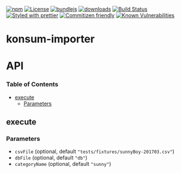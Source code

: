 [![npm](https://img.shields.io/npm/v/@konsumation/importer.svg)](https://www.npmjs.com/package/@konsumation/importer)
[![License](https://img.shields.io/badge/License-BSD%203--Clause-blue.svg)](https://opensource.org/licenses/BSD-3-Clause)
[![bundlejs](https://deno.bundlejs.com/?q=@konsumation/importer\&badge=detailed)](https://bundlejs.com/?q=@konsumation/importer)
[![downloads](http://img.shields.io/npm/dm/@konsumation/importer.svg?style=flat-square)](https://npmjs.org/package/@konsumation/importer)
[![Build Status](https://img.shields.io/endpoint.svg?url=https%3A%2F%2Factions-badge.atrox.dev%2Fkonsumation%2Fimporter%2Fbadge\&style=flat)](https://actions-badge.atrox.dev/konsumation/importer/goto)
[![Styled with prettier](https://img.shields.io/badge/styled_with-prettier-ff69b4.svg)](https://github.com/prettier/prettier)
[![Commitizen friendly](https://img.shields.io/badge/commitizen-friendly-brightgreen.svg)](http://commitizen.github.io/cz-cli/)
[![Known Vulnerabilities](https://snyk.io/test/github/konsumation/importer/badge.svg)](https://snyk.io/test/github/konsumation/importer)

# konsum-importer

# API

<!-- Generated by documentation.js. Update this documentation by updating the source code. -->

### Table of Contents

*   [execute](#execute)
    *   [Parameters](#parameters)

## execute

### Parameters

*   `csvFile`   (optional, default `"tests/fixtures/sunnyBoy-201703.csv"`)
*   `dbFile`   (optional, default `"db"`)
*   `categoryName`   (optional, default `"sunny"`)
